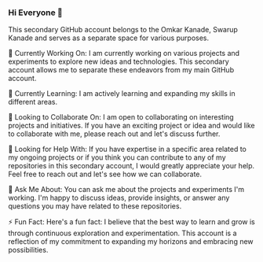 ### Hi Everyone 👋

This secondary GitHub account belongs to the Omkar Kanade, Swarup Kanade and serves as a separate space for various purposes. 

🔭 Currently Working On:
I am currently working on various projects and experiments to explore new ideas and technologies. This secondary account allows me to separate these endeavors from my main GitHub account.

🌱 Currently Learning:
I am actively learning and expanding my skills in different areas.

👯 Looking to Collaborate On:
I am open to collaborating on interesting projects and initiatives. If you have an exciting project or idea and would like to collaborate with me, please reach out and let's discuss further.

🤔 Looking for Help With:
If you have expertise in a specific area related to my ongoing projects or if you think you can contribute to any of my repositories in this secondary account, I would greatly appreciate your help. Feel free to reach out and let's see how we can collaborate.

💬 Ask Me About:
You can ask me about the projects and experiments I'm working. I'm happy to discuss ideas, provide insights, or answer any questions you may have related to these repositories.

⚡ Fun Fact:
Here's a fun fact: I believe that the best way to learn and grow is through continuous exploration and experimentation. This account is a reflection of my commitment to expanding my horizons and embracing new possibilities.
